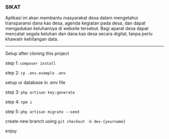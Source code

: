 ### SIKAT 
Aplikasi ini akan membantu masyarakat desa dalam mengetahui transparansi dana kas desa, agenda kegiatan pada desa, dan dapat mengadukan keluhannya di website tersebut. Bagi aparat desa dapat mencatat segala keluhan dan dana kas desa secara digital, tanpa perlu khawatir kehilangan data.

---

Setup after cloning this project

step 1: `composer install`

step 2: `cp .env.example .env`

setup ur database in .env file

step 3: `php artisan key:generate`

step 4: `npm i`

step 5: `php artisan migrate --seed`

create new branch using `git checkout -b dev-{yourname}`

enjoy.
